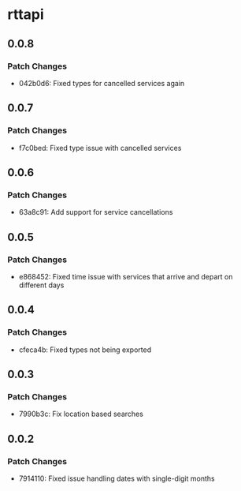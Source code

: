 # rttapi

## 0.0.8

### Patch Changes

- 042b0d6: Fixed types for cancelled services again

## 0.0.7

### Patch Changes

- f7c0bed: Fixed type issue with cancelled services

## 0.0.6

### Patch Changes

- 63a8c91: Add support for service cancellations

## 0.0.5

### Patch Changes

- e868452: Fixed time issue with services that arrive and depart on different days

## 0.0.4

### Patch Changes

- cfeca4b: Fixed types not being exported

## 0.0.3

### Patch Changes

- 7990b3c: Fix location based searches

## 0.0.2

### Patch Changes

- 7914110: Fixed issue handling dates with single-digit months
